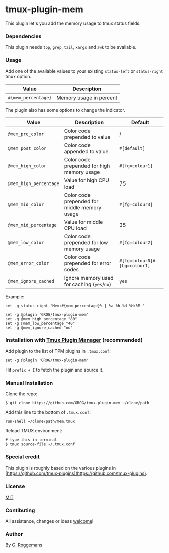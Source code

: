# tmux-plugin-mem

This plugin let's you add the memory usage to tmux status fields.


### Dependencies

This plugin needs `top`, `grep`, `tail`, `xargs` and `awk` to be available.

### Usage

Add one of the available values to your existing `status-left` or
`status-right` tmux option.

| Value | Description |
|-------|-------------|
| `#{mem_percentage}` | Memory usage in percent |

The plugin also has some options to change the indicator.

| Value | Description | Default |
|-------|-------------|---------|
| `@mem_pre_color` | Color code prepended to value | / |
| `@mem_post_color` | Color code appended to value | `#[default]` |
| `@mem_high_color` | Color code prepended for high memory usage | `#[fg=colour1]` |
| `@mem_high_percentage` | Value for high CPU load |  75 |
| `@mem_mid_color` | Color code prepended for middle memory usage | `#[fg=colour3]` |
| `@mem_mid_percentage` | Value for middle CPU load |  35 |
| `@mem_low_color` | Color code prepended for low memory usage | `#[fg=colour2]` |
| `@mem_error_color` | Color code prepended for error codes | `#[fg=colour0]#[bg=colour1]` |
| `@mem_ignore_cached` | Ignore memory used for caching (`yes`/`no`) | `yes` |

Example:

    set -g status-right 'Mem:#{mem_percentage}% | %a %h-%d %H:%M '

    set -g @plugin 'GROG/tmux-plugin-mem'
    set -g @mem_high_percentage "80"
    set -g @mem_low_percentage "40"
    set -g @mem_ignore_cached "no"


### Installation with [Tmux Plugin Manager](https://github.com/tmux-plugins/tpm) (recommended)

Add plugin to the list of TPM plugins in `.tmux.conf`:

    set -g @plugin 'GROG/tmux-plugin-mem'

Hit `prefix + I` to fetch the plugin and source it.


### Manual Installation

Clone the repo:

    $ git clone https://github.com/GROG/tmux-plugin-mem ~/clone/path

Add this line to the bottom of `.tmux.conf`:

    run-shell ~/clone/path/mem.tmux

Reload TMUX environment:

    # type this in terminal
    $ tmux source-file ~/.tmux.conf


### Special credit

This plugin is roughly based on the various plugins in
[https://github.com/tmux-plugins](https://github.com/tmux-plugins).


### License

[MIT](LICENSE)


### Contibuting

All assistance, changes or ideas
[welcome](https://github.com/GROG/tmux-plugin-mem/issues)!


### Author

By [G. Roggemans](https://github.com/groggemans)
